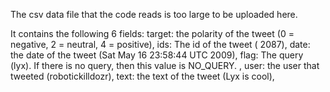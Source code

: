 The csv data file that the code reads is too large to be uploaded here. 

It contains the following 6 fields:
target: the polarity of the tweet (0 = negative, 2 = neutral, 4 = positive), 
ids: The id of the tweet ( 2087), 
date: the date of the tweet (Sat May 16 23:58:44 UTC 2009), 
flag: The query (lyx). If there is no query, then this value is NO_QUERY. , 
user: the user that tweeted (robotickilldozr), 
text: the text of the tweet (Lyx is cool), 

